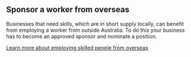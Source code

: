 ## Sponsor a worker from overseas

Businesses that need skills, which are in short supply locally, can benefit from employing a worker from outside Australia. To do this your business has to become an approved sponsor and nominate a position.

[Learn more about employing skilled people from overseas](#)
